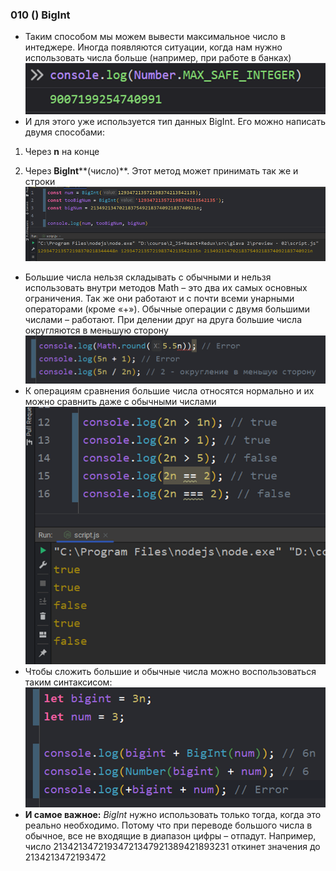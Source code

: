### **010 () BigInt**

- Таким способом мы можем вывести максимальное число в интеджере. Иногда появляются ситуации, когда нам нужно использовать числа больше (например, при работе в банках)
![](../_png/Pasted%20image%2020220909163858.png)
- И для этого уже используется тип данных BigInt. Его можно написать двумя способами:

1) Через **n** на конце

2) Через **BigInt****(число)**. Этот метод может принимать так же и строки
![](../_png/Pasted%20image%2020220909163903.png)
- Большие числа нельзя складывать с обычными и нельзя использовать внутри методов Math – это два их самых основных ограничения. Так же они работают и с почти всеми унарными операторами (кроме «+»). Обычные операции с двумя большими числами – работают. При делении друг на друга большие числа округляются в меньшую сторону
![](../_png/Pasted%20image%2020220909163908.png)
- К операциям сравнения большие числа относятся нормально и их можно сравнить даже с обычными числами
![](../_png/Pasted%20image%2020220909163912.png)
- Чтобы сложить большие и обычные числа можно воспользоваться таким синтаксисом:
![](../_png/Pasted%20image%2020220909163917.png)
- **И самое важное:** _BigInt_ нужно использовать только тогда, когда это реально необходимо. Потому что при переводе большого числа в обычное, все не входящие в диапазон цифры – отпадут. Например, число 21342134721934721347921389421893231 откинет значения до 2134213472193472
